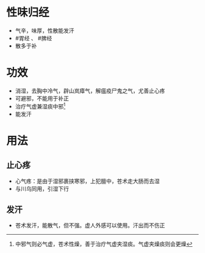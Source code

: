 # 性味归经
- 气辛，味厚，性散能发汗
-  #胃经 、 #脾经 
- 散多于补
# 功效
- 消湿，去胸中冷气，辟山岚瘴气，解瘟疫尸鬼之气，尤善止心疼
- 可避邪，不能用于补正
- 治疗气虚兼湿痰中邪[^1]
- 能发汗
# 用法
## 止心疼
- 心气疼：是由于湿邪裹挟寒邪，上犯膻中，苍术走大肠而去湿
- 与川乌同用，引湿下行
## 发汗
- 苍术发汗，能散气，但不强。虚人外感可以使用。汗出而不伤正

[^1]:中邪气则必气虚，苍术性燥，善于治疗气虚夹湿痰。气虚夹燥痰则会更燥